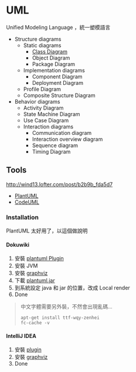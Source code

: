 UML
===

Unified Modeling Language ，統一塑模語言

* Structure diagrams
  * Static diagrams
    * [Class Diagram](class-diagram.md)
    * Object Diagram
    * Package Diagram
  * Implementation diagrams
    * Component Diagram
    * Deployment Diagram
  * Profile Diagram
  * Composite Structure Diagram
* Behavior diagrams
  * Activity Diagram
  * State Machine Diagram
  * Use Case Diagram
  * Interaction diagrams
    * Communication diagram
    * Interaction overview diagram
    * Sequence diagram
    * Timing Diagram

Tools
-----

http://wind13.lofter.com/post/b2b9b_fda5d7

  * [PlantUML](http://plantuml.sourceforge.net/index.html)
  * [CodeUML](http://www.codeuml.com/)

### Installation

PlantUML 太好用了，以這個做說明

#### Dokuwiki

1. 安裝 [plantuml Plugin](https://www.dokuwiki.org/plugin:plantuml)
2. 安裝 JVM
3. 安裝 [graphviz](http://www.graphviz.org/)
4. 下載 [plantuml.jar](http://plantuml.sourceforge.net/download.html)
5. 到系統設定 java 和 jar 的位置，改成 Local render
6. Done

> 中文字體需要另外裝，不然會出現亂碼...  
> ```
> apt-get install ttf-wqy-zenhei
> fc-cache -v
> ```

#### IntelliJ IDEA

1. 安裝 [plugin](https://plugins.jetbrains.com/plugin/7017)
2. 安裝 [graphviz](http://www.graphviz.org/)
3. Done
